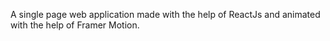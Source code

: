 A single page web application made with the help of ReactJs and animated with the help of Framer Motion.
